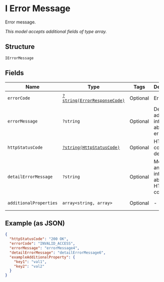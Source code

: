 
# I Error Message

Error message.

*This model accepts additional fields of type array.*

## Structure

`IErrorMessage`

## Fields

| Name | Type | Tags | Description | Getter | Setter |
|  --- | --- | --- | --- | --- | --- |
| `errorCode` | [`?string(ErrorResponseCode)`](../../doc/models/error-response-code.md) | Optional | Error Code. | getErrorCode(): ?string | setErrorCode(?string errorCode): void |
| `errorMessage` | `?string` | Optional | Details and additional information about the error code. | getErrorMessage(): ?string | setErrorMessage(?string errorMessage): void |
| `httpStatusCode` | [`?string(HttpStatusCode)`](../../doc/models/http-status-code.md) | Optional | HTML error code and description. | getHttpStatusCode(): ?string | setHttpStatusCode(?string httpStatusCode): void |
| `detailErrorMessage` | `?string` | Optional | More detail and information about the HTML error code. | getDetailErrorMessage(): ?string | setDetailErrorMessage(?string detailErrorMessage): void |
| `additionalProperties` | `array<string, array>` | Optional | - | findAdditionalProperty(string key): array | additionalProperty(string key, array value): void |

## Example (as JSON)

```json
{
  "httpStatusCode": "200 OK",
  "errorCode": "INVALID_ACCESS",
  "errorMessage": "errorMessage4",
  "detailErrorMessage": "detailErrorMessage6",
  "exampleAdditionalProperty": {
    "key1": "val1",
    "key2": "val2"
  }
}
```

